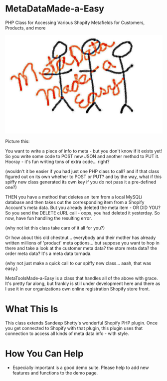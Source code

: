 MetaDataMade-a-Easy
===================

PHP Class for Accessing Various Shopify Metafields for Customers, Products, and more

![Logo for SMYAYA Meta Data Made-a-Easy](/demos/meta-data-made-a-easy.jpg)

Picture this: 

You want to write a piece of info to meta - but you don't know if it exists yet! So you write some code to POST new JSON and another method to PUT it. Hooray - it's fun writing tons of extra code... right?

(wouldn't it be easier if you had just one PHP class to call? and if that class figured out on its own whether to POST or PUT? and by the way, what if this spiffy new class generated its own key if you do not pass it a pre-defined one?)


THEN you have a method that deletes an item from a local MySQLi database and then takes out the corresponding item from a Shopify Account's meta data. But you already deleted the meta item - OR DID YOU? So you send the DELETE cURL call - oops, you had deleted it yesterday. So now, have fun handling the resulting error.

(why not let this class take care of it all for you?)


Or how about this old chestnut... everybody and their mother has already written millions of 'product' meta options... but suppose you want to hop in there and take a look at the customer meta data? the store meta data? the order meta data?  It's a meta data tornada.

(why not just make a quick call to our spiffy new class... aaah, that was easy.)

MetaToolsMade-a-Easy is a class that handles all of the above with grace. It's pretty far along, but frankly is still under development here and there as I use it in our organizations own online registration Shopify store front.


What This Is
====================
This class extends Sandeep Shetty's wonderful Shopify PHP plugin. Once you get connected to Shopify with that plugin, this plugin uses that connection to access all kinds of meta data info - with style.


How You Can Help
====================
* Especially important is a good demo suite. Please help to add new features and functions to the demo page.
